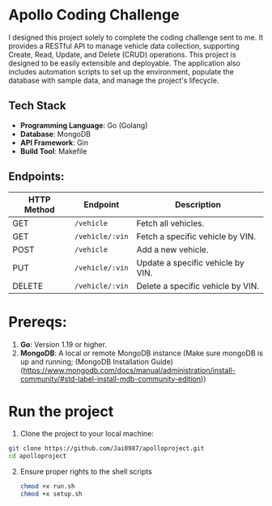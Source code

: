 # Apollo Coding Challenge
I designed this project solely to complete the coding challenge sent to me. It provides a RESTful API to manage vehicle data collection, supporting Create, Read, Update, and Delete (CRUD) operations. This project is designed to be easily extensible and deployable.  The application also includes automation scripts to set up the environment, populate the database with sample data, and manage the project's lifecycle.

## **Tech Stack**
- **Programming Language**: Go (Golang)
- **Database**: MongoDB
- **API Framework**: Gin
- **Build Tool**: Makefile

## Endpoints:

| HTTP Method | Endpoint                     | Description                            |
|-------------|------------------------------|----------------------------------------|
| GET         | `/vehicle`                   | Fetch all vehicles.                   |
| GET         | `/vehicle/:vin`              | Fetch a specific vehicle by VIN.      |
| POST        | `/vehicle`                   | Add a new vehicle.                    |
| PUT         | `/vehicle/:vin`              | Update a specific vehicle by VIN.     |
| DELETE      | `/vehicle/:vin`              | Delete a specific vehicle by VIN.     |

# Prereqs:
1. **Go**: Version 1.19 or higher.
2. **MongoDB**: A local or remote MongoDB instance (Make sure mongoDB is up and running; (MongoDB Installation Guide)(https://www.mongodb.com/docs/manual/administration/install-community/#std-label-install-mdb-community-edition))

# Run the project

1. Clone the project to your local machine:
  ```bash
  git clone https://github.com/Jai0987/apolloproject.git
  cd apolloproject
  ```

2. Ensure proper rights to the shell scripts
   ```bash
   chmod +x run.sh
   chmod +x setup.sh
   ```
